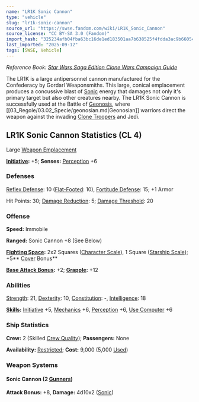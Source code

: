 ```yaml
---
name: "LR1K Sonic Cannon"
type: "vehicle"
slug: "lr1k-sonic-cannon"
source_url: "https://swse.fandom.com/wiki/LR1K_Sonic_Cannon"
source_license: "CC BY-SA 3.0 (Fandom)"
import_hash: "325234afb04fba63bc16de1ed183501aa7b638525f4fdda3ac9b66054094c068"
last_imported: "2025-09-12"
tags: [SWSE, Vehicle]
---
```

*Reference Book: [Star Wars Saga Edition Clone Wars Campaign Guide](https://swse.fandom.com/wiki/Star_Wars_Saga_Edition_Clone_Wars_Campaign_Guide)*

The LR1K is a large antipersonnel cannon manufactured for the Confederacy by Gordarl Weaponsmiths. This large, conical emplacement produces a concussive blast of [Sonic](https://swse.fandom.com/wiki/Sonic) energy that damages not only it's primary target but also other creatures nearby. The LR1K Sonic Cannon is successfully used at the Battle of [Geonosis](https://swse.fandom.com/wiki/Geonosis), where [[03_Regole/03.02_Specie/geonosian.md|Geonosian]] warriors direct the weapon against the invading [Clone Troopers](https://swse.fandom.com/wiki/Clone_Trooper) and Jedi.

## LR1K Sonic Cannon Statistics (CL 4)
Large [Weapon Emplacement](https://swse.fandom.com/wiki/Weapon_Emplacement)

**[Initiative](https://swse.fandom.com/wiki/Initiative):** +5; **Senses:** [Perception](https://swse.fandom.com/wiki/Perception) +6
### Defenses
[Reflex Defense](https://swse.fandom.com/wiki/Reflex_Defense_(Vehicles)): 10 ([Flat-Footed](https://swse.fandom.com/wiki/Flat-Footed): 10), [Fortitude Defense](https://swse.fandom.com/wiki/Fortitude_Defense_(Vehicles)): 15; +1 Armor

Hit Points: 30; [Damage Reduction](https://swse.fandom.com/wiki/Damage_Reduction): 5; [Damage Threshold](https://swse.fandom.com/wiki/Damage_Threshold_(Vehicles)): 20
### Offense
**Speed:** Immobile

**Ranged:** Sonic Cannon +8 (See Below)

**[Fighting Space](https://swse.fandom.com/wiki/Fighting_Space):** 2x2 Squares ([Character Scale](https://swse.fandom.com/wiki/Character_Scale)), 1 Square ([Starship Scale](https://swse.fandom.com/wiki/Starship_Scale)); +5** [Cover](https://swse.fandom.com/wiki/Cover) Bonus**

**[Base Attack Bonus](https://swse.fandom.com/wiki/Base_Attack_Bonus):** +2; **[Grapple](https://swse.fandom.com/wiki/Grapple):** +12
### Abilities
[Strength](https://swse.fandom.com/wiki/Strength): 21, [Dexterity](https://swse.fandom.com/wiki/Dexterity): 10, [Constitution](https://swse.fandom.com/wiki/Constitution): -, [Intelligence](https://swse.fandom.com/wiki/Intelligence): 18

**[Skills](https://swse.fandom.com/wiki/Skills):** [Initiative](https://swse.fandom.com/wiki/Initiative) +5, [Mechanics](https://swse.fandom.com/wiki/Mechanics) +6, [Perception](https://swse.fandom.com/wiki/Perception) +6, [Use Computer](https://swse.fandom.com/wiki/Use_Computer) +6
### Ship Statistics
**Crew:** 2 (Skilled [Crew Quality](https://swse.fandom.com/wiki/Crew_Quality)); **Passengers:** None

**Availability:** [Restricted](https://swse.fandom.com/wiki/Restricted); **Cost:** 9,000 (5,000 [Used](https://swse.fandom.com/wiki/Used))
### Weapon Systems
#### **Sonic Cannon (2 [Gunners](https://swse.fandom.com/wiki/Gunners))**
**Attack Bonus:** +8, **Damage:** 4d10x2 ([Sonic](https://swse.fandom.com/wiki/Sonic))